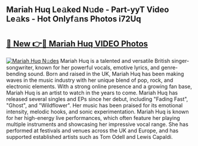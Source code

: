 ## Mariah Huq Le𝚊ked N𝚞de - Part-yyT Video Le𝚊ks - Hot Onlyf𝚊ns Photos i72Uq

# <h2><a href="http://ac2094.deff.icu/?id=Mariah+Huq">🔗 New 👉🔴 Mariah Huq VIDEO Photos</a></h2>

[![Mariah Huq N𝚞des](https://i.imgur.com/rIISA9y.gif)](http://ac2094.deff.icu/?id=Mariah+Huq)
Mariah Huq is a talented and versatile British singer-songwriter, known for her powerful vocals, emotive lyrics, and genre-bending sound. Born and raised in the UK, Mariah Huq has been making waves in the music industry with her unique blend of pop, rock, and electronic elements. With a strong online presence and a growing fan base, Mariah Huq is an artist to watch in the years to come. Mariah Huq has released several singles and EPs since her debut, including "Fading Fast", "Ghost", and "Wildflower". Her music has been praised for its emotional intensity, melodic hooks, and sonic experimentation. Mariah Huq is known for her high-energy live performances, which often feature her playing multiple instruments and showcasing her impressive vocal range. She has performed at festivals and venues across the UK and Europe, and has supported established artists such as Tom Odell and Lewis Capaldi.

